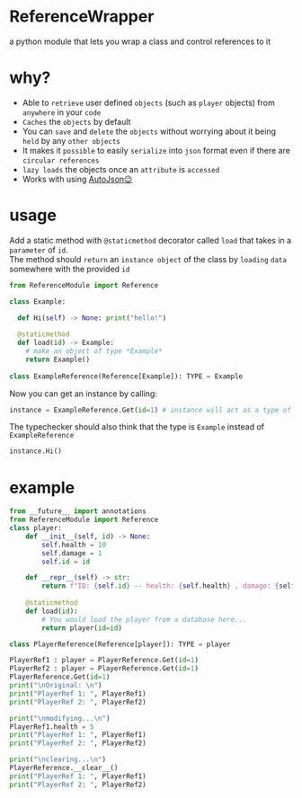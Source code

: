 # ReferenceWrapper
a python module that lets you wrap a class and control references to it

# why?
* Able to `retrieve` user defined `objects` (such as `player` objects) from `anywhere` in your `code` 
* `Caches` the `objects` by default 
* You can `save` and `delete` the `objects` without worrying about it being `held` by any `other objects`
* It makes it `possible` to easily `serialize` into `json` format even if there are `circular references`
* `lazy loads` the objects once an `attribute` is `accessed`
* Works with using [AutoJson😉](https://www.google.com)

# usage
Add a static method with `@staticmethod` decorator called `load` that takes in a `parameter` of `id`. \
The method should `return` an `instance object` of the class by `loading` `data` somewhere with the provided `id`
```py
from ReferenceModule import Reference

class Example:

  def Hi(self) -> None: print("hello!")
  
  @staticmethod
  def load(id) -> Example:
    # make an object of type *Example*
    return Example()
    
class ExampleReference(Reference[Example]): TYPE = Example
```
Now you can get an instance by calling: 
```py
instance = ExampleReference.Get(id=1) # instance will act as a type of Example
```
The typechecker should also think that the type is `Example` instead of `ExampleReference`
```py
instance.Hi()
```

# example

```py
from __future__ import annotations
from ReferenceModule import Reference
class player:
    def __init__(self, id) -> None:
        self.health = 10
        self.damage = 1
        self.id = id

    def __repr__(self) -> str:
        return f"ID: {self.id} -- health: {self.health} , damage: {self.damage}"
    
    @staticmethod
    def load(id):
        # You would load the player from a database here...
        return player(id=id)

class PlayerReference(Reference[player]): TYPE = player

PlayerRef1 : player = PlayerReference.Get(id=1)
PlayerRef2 : player = PlayerReference.Get(id=1)
PlayerReference.Get(id=1)
print("\nOriginal: \n")
print("PlayerRef 1: ", PlayerRef1)
print("PlayerRef 2: ", PlayerRef2)

print("\nmodifying...\n")
PlayerRef1.health = 5
print("PlayerRef 1: ", PlayerRef1)
print("PlayerRef 2: ", PlayerRef2)

print("\nclearing...\n")
PlayerReference.__clear__()
print("PlayerRef 1: ", PlayerRef1)
print("PlayerRef 2: ", PlayerRef2)
```
